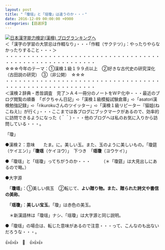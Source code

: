 ```yaml
---
layout: post
title: "「瓊瑶」と「瑶瓊」は違うのか・・・"
date: 2016-12-09 00:00:00 +0900
categories: [語選択]
---
```


[![](/syuusyuu9701/assets/images/「瓊瑶」と「瑶瓊」は違うのか・・・-br_c_3028_1.gif)](http://blog.with2.net/link.php?1659096:3028 "日本漢字能力検定(漢検) ブログランキングへ")[日本漢字能力検定(漢検) ブログランキングへ](http://blog.with2.net/link.php?1659096:3028)  
＜「漢字の学習の大禁忌は作輟なり」・・・「作輟（サクテツ）」：やったりやらなかったりすること・・・＞  
・・・・・・・・・・・・・・・・・・・・・・・・・・・・・・・・・・・・・・・・・・・・・・・・・・・・・・・・・  
☆☆☆今年のテーマ：①漢検１級１９９点以上　②好きな古代史の研究深化（古田説の研究）　③（非公開）　☆☆☆　　  
・・・・・・・・・・・・・・・・・・・・・・・・・・・・・・・・・・・・・・・・・・・・・・・・・・・・・・・・・  
＜漢検２辞典・悉皆調査　完了＞Ａ４一冊分のノートをＷＰ化中・・・最近のブログ閲覧の順番　「ボクちゃん日記」➪「漢検１級模擬試験倉庫」➪「asatori漢検勉強記録」➪「rikurokuさんのツイッター」➪「漢検１級リピーター『猫姐(ねこねえ)』が行く」・・・ここまでは各ブログにブックマークがあるので、効率的に訪問できるようになった（＾＾）・・・他のブログへは私のお気に入りから訪問している・・・。  
  
「瓊」  
  
●漢検２：意味　　たま。に。美しい玉。また、玉のように美しいもの。「瓊筵（ケイエン）」「**瓊瑶**（ケイヨウ）」　下つき　「**瑶瓊**（ヨウケイ）」  
  
●「瓊瑶」と「瑶瓊」ってちがうのか・・・　　　（＊「瓊筵」は大見出しにあるので略。）  
  
●大字源  
  
　「**瓊瑶**」：①美しい佩玉　②転じて、**よい贈り物。また、贈られた詩文や書信の美称**。  
  
　「**瑶瓊**」：**美しい宝玉**。「瓊」は赤色の美玉。  
  
　＊新漢語林は「瓊瑶」ナシ、「瑶瓊」は大字源と同じ説明。  
  
●「瓊瑶」の場合は、転じた意味があるので注意・・・って、こんなのも出ないだろうな・・・。  
  
👍👍👍　🐒　👍👍👍  
  
  
  
  
